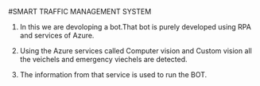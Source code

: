 #SMART TRAFFIC MANAGEMENT SYSTEM

1. In this we are devoloping a bot.That bot is purely developed using RPA and services of Azure. </br>

2. Using the Azure services called Computer vision and Custom vision all the veichels and emergency viechels are detected. </br>

3. The information from that service is used to run the BOT.
